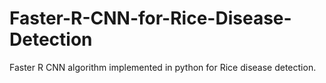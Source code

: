 # Faster-R-CNN-for-Rice-Disease-Detection
Faster R CNN algorithm implemented in python for Rice disease detection. 
